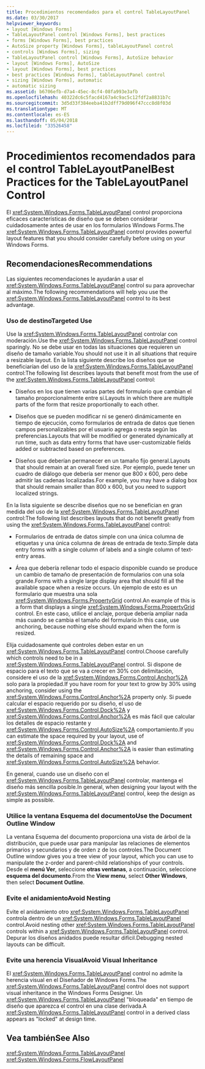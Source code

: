 ```yaml
---
title: Procedimientos recomendados para el control TableLayoutPanel
ms.date: 03/30/2017
helpviewer_keywords:
- layout [Windows Forms]
- TableLayoutPanel control [Windows Forms], best practices
- forms [Windows Forms], best practices
- AutoSize property [Windows Forms], tableLayoutPanel control
- controls [Windows Forms], sizing
- TableLayoutPanel control [Windows Forms], AutoSize behavior
- layout [Windows Forms], AutoSize
- layout [Windows Forms], best practices
- best practices [Windows Forms], tableLayoutPanel control
- sizing [Windows Forms], automatic
- automatic sizing
ms.assetid: b6706efb-d7a4-45ec-8cf4-08fa993e3afb
ms.openlocfilehash: 40322dc6c5facd4167a4c9ac5c12fdf2a8831b7c
ms.sourcegitcommit: 3d5d33f384eeba41b2dff79d096f47ccc8d8f03d
ms.translationtype: MT
ms.contentlocale: es-ES
ms.lasthandoff: 05/04/2018
ms.locfileid: "33526458"
---
```

# <a name="best-practices-for-the-tablelayoutpanel-control"></a><span data-ttu-id="0fc97-102">Procedimientos recomendados para el control TableLayoutPanel</span><span class="sxs-lookup"><span data-stu-id="0fc97-102">Best Practices for the TableLayoutPanel Control</span></span>
<span data-ttu-id="0fc97-103">El <xref:System.Windows.Forms.TableLayoutPanel> control proporciona eficaces características de diseño que se deben considerar cuidadosamente antes de usar en los formularios Windows Forms.</span><span class="sxs-lookup"><span data-stu-id="0fc97-103">The <xref:System.Windows.Forms.TableLayoutPanel> control provides powerful layout features that you should consider carefully before using on your Windows Forms.</span></span>  
  
## <a name="recommendations"></a><span data-ttu-id="0fc97-104">Recomendaciones</span><span class="sxs-lookup"><span data-stu-id="0fc97-104">Recommendations</span></span>  
 <span data-ttu-id="0fc97-105">Las siguientes recomendaciones le ayudarán a usar el <xref:System.Windows.Forms.TableLayoutPanel> control su para aprovechar al máximo.</span><span class="sxs-lookup"><span data-stu-id="0fc97-105">The following recommendations will help you use the <xref:System.Windows.Forms.TableLayoutPanel> control to its best advantage.</span></span>  
  
### <a name="targeted-use"></a><span data-ttu-id="0fc97-106">Uso de destino</span><span class="sxs-lookup"><span data-stu-id="0fc97-106">Targeted Use</span></span>  
 <span data-ttu-id="0fc97-107">Use la <xref:System.Windows.Forms.TableLayoutPanel> controlar con moderación.</span><span class="sxs-lookup"><span data-stu-id="0fc97-107">Use the <xref:System.Windows.Forms.TableLayoutPanel> control sparingly.</span></span> <span data-ttu-id="0fc97-108">No se debe usar en todas las situaciones que requieren un diseño de tamaño variable.</span><span class="sxs-lookup"><span data-stu-id="0fc97-108">You should not use it in all situations that require a resizable layout.</span></span> <span data-ttu-id="0fc97-109">En la lista siguiente describe los diseños que se beneficiarían del uso de la <xref:System.Windows.Forms.TableLayoutPanel> control:</span><span class="sxs-lookup"><span data-stu-id="0fc97-109">The following list describes layouts that benefit most from the use of the <xref:System.Windows.Forms.TableLayoutPanel> control:</span></span>  
  
-   <span data-ttu-id="0fc97-110">Diseños en los que tienen varias partes del formulario que cambian el tamaño proporcionalmente entre sí.</span><span class="sxs-lookup"><span data-stu-id="0fc97-110">Layouts in which there are multiple parts of the form that resize proportionally to each other.</span></span>  
  
-   <span data-ttu-id="0fc97-111">Diseños que se pueden modificar ni se generó dinámicamente en tiempo de ejecución, como formularios de entrada de datos que tienen campos personalizables por el usuario agrega o resta según las preferencias.</span><span class="sxs-lookup"><span data-stu-id="0fc97-111">Layouts that will be modified or generated dynamically at run time, such as data entry forms that have user-customizable fields added or subtracted based on preferences.</span></span>  
  
-   <span data-ttu-id="0fc97-112">Diseños que deberían permanecer en un tamaño fijo general.</span><span class="sxs-lookup"><span data-stu-id="0fc97-112">Layouts that should remain at an overall fixed size.</span></span> <span data-ttu-id="0fc97-113">Por ejemplo, puede tener un cuadro de diálogo que debería ser menor que 800 x 600, pero debe admitir las cadenas localizadas.</span><span class="sxs-lookup"><span data-stu-id="0fc97-113">For example, you may have a dialog box that should remain smaller than 800 x 600, but you need to support localized strings.</span></span>  
  
 <span data-ttu-id="0fc97-114">En la lista siguiente se describe diseños que no se benefician en gran medida del uso de la <xref:System.Windows.Forms.TableLayoutPanel> control:</span><span class="sxs-lookup"><span data-stu-id="0fc97-114">The following list describes layouts that do not benefit greatly from using the <xref:System.Windows.Forms.TableLayoutPanel> control:</span></span>  
  
-   <span data-ttu-id="0fc97-115">Formularios de entrada de datos simple con una única columna de etiquetas y una única columna de áreas de entrada de texto.</span><span class="sxs-lookup"><span data-stu-id="0fc97-115">Simple data entry forms with a single column of labels and a single column of text-entry areas.</span></span>  
  
-   <span data-ttu-id="0fc97-116">Área que debería rellenar todo el espacio disponible cuando se produce un cambio de tamaño de presentación de formularios con una sola grande.</span><span class="sxs-lookup"><span data-stu-id="0fc97-116">Forms with a single large display area that should fill all the available space when a resize occurs.</span></span> <span data-ttu-id="0fc97-117">Un ejemplo de esto es un formulario que muestra una sola <xref:System.Windows.Forms.PropertyGrid> control.</span><span class="sxs-lookup"><span data-stu-id="0fc97-117">An example of this is a form that displays a single <xref:System.Windows.Forms.PropertyGrid> control.</span></span> <span data-ttu-id="0fc97-118">En este caso, utilice el anclaje, porque debería ampliar nada más cuando se cambia el tamaño del formulario.</span><span class="sxs-lookup"><span data-stu-id="0fc97-118">In this case, use anchoring, because nothing else should expand when the form is resized.</span></span>  
  
 <span data-ttu-id="0fc97-119">Elija cuidadosamente qué controles deben estar en un <xref:System.Windows.Forms.TableLayoutPanel> control.</span><span class="sxs-lookup"><span data-stu-id="0fc97-119">Choose carefully which controls need to be in a <xref:System.Windows.Forms.TableLayoutPanel> control.</span></span> <span data-ttu-id="0fc97-120">Si dispone de espacio para el texto que se va a crecer en 30% con delimitación, considere el uso de la <xref:System.Windows.Forms.Control.Anchor%2A> solo para la propiedad.</span><span class="sxs-lookup"><span data-stu-id="0fc97-120">If you have room for your text to grow by 30% using anchoring, consider using the <xref:System.Windows.Forms.Control.Anchor%2A> property only.</span></span> <span data-ttu-id="0fc97-121">Si puede calcular el espacio requerido por su diseño, el uso de <xref:System.Windows.Forms.Control.Dock%2A> y <xref:System.Windows.Forms.Control.Anchor%2A> es más fácil que calcular los detalles de espacio restante y <xref:System.Windows.Forms.Control.AutoSize%2A> comportamiento.</span><span class="sxs-lookup"><span data-stu-id="0fc97-121">If you can estimate the space required by your layout, use of <xref:System.Windows.Forms.Control.Dock%2A> and <xref:System.Windows.Forms.Control.Anchor%2A> is easier than estimating the details of remaining space and <xref:System.Windows.Forms.Control.AutoSize%2A> behavior.</span></span>  
  
 <span data-ttu-id="0fc97-122">En general, cuando use un diseño con el <xref:System.Windows.Forms.TableLayoutPanel> controlar, mantenga el diseño más sencilla posible.</span><span class="sxs-lookup"><span data-stu-id="0fc97-122">In general, when designing your layout with the <xref:System.Windows.Forms.TableLayoutPanel> control, keep the design as simple as possible.</span></span>  
  
### <a name="use-the-document-outline-window"></a><span data-ttu-id="0fc97-123">Utilice la ventana Esquema del documento</span><span class="sxs-lookup"><span data-stu-id="0fc97-123">Use the Document Outline Window</span></span>  
 <span data-ttu-id="0fc97-124">La ventana Esquema del documento proporciona una vista de árbol de la distribución, que puede usar para manipular las relaciones de elementos primarios y secundarios y de orden z de los controles.</span><span class="sxs-lookup"><span data-stu-id="0fc97-124">The Document Outline window gives you a tree view of your layout, which you can use to manipulate the z-order and parent-child relationships of your controls.</span></span> <span data-ttu-id="0fc97-125">Desde el **menú Ver**, seleccione **otras ventanas**, a continuación, seleccione **esquema del documento**.</span><span class="sxs-lookup"><span data-stu-id="0fc97-125">From the **View menu**, select **Other Windows**, then select **Document Outline**.</span></span>  
  
### <a name="avoid-nesting"></a><span data-ttu-id="0fc97-126">Evite el anidamiento</span><span class="sxs-lookup"><span data-stu-id="0fc97-126">Avoid Nesting</span></span>  
 <span data-ttu-id="0fc97-127">Evite el anidamiento otro <xref:System.Windows.Forms.TableLayoutPanel> controla dentro de un <xref:System.Windows.Forms.TableLayoutPanel> control.</span><span class="sxs-lookup"><span data-stu-id="0fc97-127">Avoid nesting other <xref:System.Windows.Forms.TableLayoutPanel> controls within a <xref:System.Windows.Forms.TableLayoutPanel> control.</span></span> <span data-ttu-id="0fc97-128">Depurar los diseños anidados puede resultar difícil.</span><span class="sxs-lookup"><span data-stu-id="0fc97-128">Debugging nested layouts can be difficult.</span></span>  
  
### <a name="avoid-visual-inheritance"></a><span data-ttu-id="0fc97-129">Evite una herencia Visual</span><span class="sxs-lookup"><span data-stu-id="0fc97-129">Avoid Visual Inheritance</span></span>  
 <span data-ttu-id="0fc97-130">El <xref:System.Windows.Forms.TableLayoutPanel> control no admite la herencia visual en el Diseñador de Windows Forms.</span><span class="sxs-lookup"><span data-stu-id="0fc97-130">The <xref:System.Windows.Forms.TableLayoutPanel> control does not support visual inheritance in the Windows Forms Designer.</span></span> <span data-ttu-id="0fc97-131">Un <xref:System.Windows.Forms.TableLayoutPanel> "bloqueada" en tiempo de diseño que aparezca el control en una clase derivada.</span><span class="sxs-lookup"><span data-stu-id="0fc97-131">A <xref:System.Windows.Forms.TableLayoutPanel> control in a derived class appears as "locked" at design time.</span></span>  
  
## <a name="see-also"></a><span data-ttu-id="0fc97-132">Vea también</span><span class="sxs-lookup"><span data-stu-id="0fc97-132">See Also</span></span>  
 <xref:System.Windows.Forms.TableLayoutPanel>  
 <xref:System.Windows.Forms.FlowLayoutPanel>
